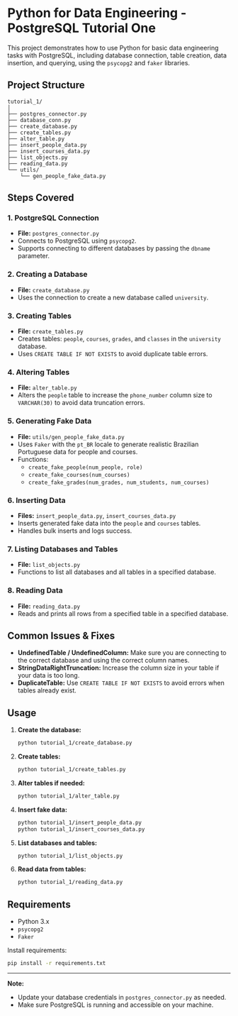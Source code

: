 # Python for Data Engineering - PostgreSQL Tutorial One

This project demonstrates how to use Python for basic data engineering tasks with PostgreSQL, including database connection, table creation, data insertion, and querying, using the `psycopg2` and `faker` libraries.

## Project Structure

```
tutorial_1/
│
├── postgres_connector.py
├── database_conn.py
├── create_database.py
├── create_tables.py
├── alter_table.py
├── insert_people_data.py
├── insert_courses_data.py
├── list_objects.py
├── reading_data.py
└── utils/
    └── gen_people_fake_data.py
```

## Steps Covered

### 1. PostgreSQL Connection

- **File:** `postgres_connector.py`
- Connects to PostgreSQL using `psycopg2`.
- Supports connecting to different databases by passing the `dbname` parameter.

### 2. Creating a Database

- **File:** `create_database.py`
- Uses the connection to create a new database called `university`.

### 3. Creating Tables

- **File:** `create_tables.py`
- Creates tables: `people`, `courses`, `grades`, and `classes` in the `university` database.
- Uses `CREATE TABLE IF NOT EXISTS` to avoid duplicate table errors.

### 4. Altering Tables

- **File:** `alter_table.py`
- Alters the `people` table to increase the `phone_number` column size to `VARCHAR(30)` to avoid data truncation errors.

### 5. Generating Fake Data

- **File:** `utils/gen_people_fake_data.py`
- Uses `Faker` with the `pt_BR` locale to generate realistic Brazilian Portuguese data for people and courses.
- Functions:
  - `create_fake_people(num_people, role)`
  - `create_fake_courses(num_courses)`
  - `create_fake_grades(num_grades, num_students, num_courses)`

### 6. Inserting Data

- **Files:** `insert_people_data.py`, `insert_courses_data.py`
- Inserts generated fake data into the `people` and `courses` tables.
- Handles bulk inserts and logs success.

### 7. Listing Databases and Tables

- **File:** `list_objects.py`
- Functions to list all databases and all tables in a specified database.

### 8. Reading Data

- **File:** `reading_data.py`
- Reads and prints all rows from a specified table in a specified database.

## Common Issues & Fixes

- **UndefinedTable / UndefinedColumn:** Make sure you are connecting to the correct database and using the correct column names.
- **StringDataRightTruncation:** Increase the column size in your table if your data is too long.
- **DuplicateTable:** Use `CREATE TABLE IF NOT EXISTS` to avoid errors when tables already exist.

## Usage

1. **Create the database:**
    ```bash
    python tutorial_1/create_database.py
    ```

2. **Create tables:**
    ```bash
    python tutorial_1/create_tables.py
    ```

3. **Alter tables if needed:**
    ```bash
    python tutorial_1/alter_table.py
    ```

4. **Insert fake data:**
    ```bash
    python tutorial_1/insert_people_data.py
    python tutorial_1/insert_courses_data.py
    ```

5. **List databases and tables:**
    ```bash
    python tutorial_1/list_objects.py
    ```

6. **Read data from tables:**
    ```bash
    python tutorial_1/reading_data.py
    ```

## Requirements

- Python 3.x
- `psycopg2`
- `Faker`

Install requirements:
```bash
pip install -r requirements.txt
```

---

**Note:**  
- Update your database credentials in `postgres_connector.py` as needed.
- Make sure PostgreSQL is running and accessible on your machine.